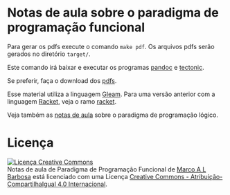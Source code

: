 # Notas de aula sobre o paradigma de programação funcional

Para gerar os pdfs execute o comando `make pdf`. Os arquivos pdfs serão gerados no diretório `target/`.

Este comando irá baixar e executar os programas [pandoc](https://pandoc.org/)
e [tectonic](http://tectonic-typesetting.github.io/).

Se preferir, faça o download dos [pdfs](http://malbarbo.pro.br/ensino/2024/12026/).

Esse material utiliza a linguagem [Gleam](https://gleam.run/). Para uma versão anterior com a linguagem [Racket](https://racket-lang.org/), veja o ramo [racket](../../tree/racket).

Veja também as [notas de aula](https://github.com/malbarbo/na-proglog) sobre o paradigma de programação lógico.

# Licença

<a rel="license" href="http://creativecommons.org/licenses/by-sa/4.0/">
  <img alt="Licença Creative Commons" style="border-width:0" src="http://i.creativecommons.org/l/by-sa/4.0/88x31.png" />
</a>
<br />
<span xmlns:dct="http://purl.org/dc/terms/" href="http://purl.org/dc/dcmitype/Text" property="dct:title" rel="dct:type">
Notas de aula de Paradigma de Programação Funcional</span> de
<a xmlns:cc="http://creativecommons.org/ns#" href="http://malbarbo.pro.br" property="cc:attributionName" rel="cc:attributionURL">
Marco A L Barbosa</a>
está licenciado com uma Licença
<a rel="license" href="http://creativecommons.org/licenses/by-sa/4.0/">
Creative Commons - Atribuição-CompartilhaIgual 4.0 Internacional</a>.


<!-- % vim: set spell spelllang=pt_br: -->
